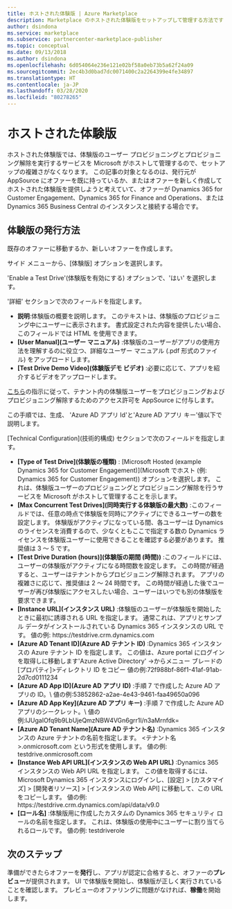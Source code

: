 ```yaml
---
title: ホストされた体験版 | Azure Marketplace
description: Marketplace のホストされた体験版をセットアップして管理する方法です
author: dsindona
ms.service: marketplace
ms.subservice: partnercenter-marketplace-publisher
ms.topic: conceptual
ms.date: 09/13/2018
ms.author: dsindona
ms.openlocfilehash: 6d054064e236e121e02bf58a0eb73b5a62f24a09
ms.sourcegitcommit: 2ec4b3d0bad7dc0071400c2a2264399e4fe34897
ms.translationtype: HT
ms.contentlocale: ja-JP
ms.lasthandoff: 03/28/2020
ms.locfileid: "80278265"
---
```

# <a name="hosted-test-drive"></a>ホストされた体験版

ホストされた体験版では、体験版のユーザー プロビジョニングとプロビジョニング解除を実行するサービスを Microsoft がホストして管理するので、セットアップの複雑さがなくなります。 この記事の対象となるのは、発行元が AppSource にオファーを既に持っているか、またはオファーを新しく作成してホストされた体験版を提供しようと考えていて、オファーが Dynamics 365 for Customer Engagement、Dynamics 365 for Finance and Operations、または Dynamics 365 Business Central のインスタンスと接続する場合です。

## <a name="how-to-publish-a-test-drive"></a>体験版の発行方法

既存のオファーに移動するか、新しいオファーを作成します。

サイド メニューから、[体験版] オプションを選択します。

\'Enable a Test Drive\'(体験版を有効にする\) オプションで、\'はい\' を選択します。

\'詳細\' セクションで次のフィールドを指定します。

- **説明**:体験版の概要を説明します。 このテキストは、体験版のプロビジョニング中にユーザーに表示されます。 書式設定された内容を提供したい場合、このフィールドでは HTML を使用できます。
- **[User Manual]\(ユーザー マニュアル\)** :体験版のユーザーがアプリの使用方法を理解するのに役立つ、詳細なユーザー マニュアル (.pdf 形式のファイル) をアップロードします。
- **[Test Drive Demo Video]\(体験版デモ ビデオ\)** :必要に応じて、アプリを紹介するビデオをアップロードします。

[こちら](https://github.com/Microsoft/AppSource/blob/patch-1/Microsoft%20Hosted%20Test%20Drive/Setup-your-Azure-subscription-for-Dynamics365-Microsoft-Hosted-Test-Drives.md)の指示に従って、テナント内の体験版ユーザーをプロビジョニングおよびプロビジョニング解除するためのアクセス許可を AppSource に付与します。

この手順では、生成、 \'Azure AD アプリ Id\'と\'Azure AD アプリ キー\'値以下で説明します。

[Technical Configuration]\(技術的構成\) セクションで次のフィールドを指定します。

- **[Type of Test Drive]\(体験版の種類\)** : [Microsoft Hosted (example Dynamics 365 for Customer Engagement)]\(Microsoft でホスト \(例: Dynamics 365 for Customer Engagement\)\) オプションを選択します。 これは、体験版ユーザーのプロビジョニングとプロビジョニング解除を行うサービスを Microsoft がホストして管理することを示します。
- **[Max Concurrent Test Drives]\(同時実行する体験版の最大数\)** :このフィールドでは、任意の時点で体験版を同時にアクティブにできるユーザーの数を設定します。 体験版がアクティブになっている間、各ユーザーは Dynamics のライセンスを消費するので、少なくともここで指定する数の Dynamics ライセンスを体験版ユーザーに使用できることを確認する必要があります。 推奨値は 3 ～ 5 です。
- **[Test Drive Duration (hours)]\(体験版の期間 (時間)\)** :このフィールドには、ユーザーの体験版がアクティブになる時間数を設定します。 この時間が経過すると、ユーザーはテナントからプロビジョニング解除されます。 アプリの複雑さに応じて、推奨値は 2 ～ 24 時間です。 この時間が経過した後でユーザーが再び体験版にアクセスしたい場合、ユーザーはいつでも別の体験版を要求できます。
- **[Instance URL]\(インスタンス URL\)** :体験版のユーザーが体験版を開始したときに最初に誘導される URL を指定します。 通常これは、アプリとサンプル データがインストールされている Dynamics 365 インスタンスの URL です。 値の例: https:\//testdrive.crm.dynamics.com
- **[Azure AD Tenant ID]\(Azure AD テナント ID\)** :Dynamics 365 インスタンスの Azure テナント ID を指定します。 この値は、Azure portal にログインを取得しに移動します\'Azure Active Directory\' -\>からメニュー ブレードの [プロパティ]\>ディレクトリ ID をコピー 値の例:72f988bf-86f1-41af-91ab-2d7cd0111234
- **[Azure AD App ID]\(Azure AD アプリ ID\)** :手順 7 で作成した Azure AD アプリの ID。\ 値の例:53852862-a2ae-4e43-9461-faa49650a096
- **[Azure AD App Key]\(Azure AD アプリ キー\)** :手順 7 で作成した Azure AD アプリのシークレット。\ 値の例:IJUgaIOfq9b9LbUjeQmzNBW4VGn6grr1l/n3aMrnfdk=
- **[Azure AD Tenant Name]\(Azure AD テナント名\)** :Dynamics 365 インスタンスの Azure テナントの名前を指定します。 \<テナント名\>.onmicrosoft.com という形式を使用します。 値の例: testdrive.onmicrosoft.com
- **[Instance Web API URL]\(インスタンスの Web API URL\)** :Dynamics 365 インスタンスの Web API URL を指定します。 この値を取得するには、Microsoft Dynamics 365 インスタンスにログインし、[設定] \> [カスタマイズ] \> [開発者リソース] \> [インスタンスの Web API] に移動して、この URL をコピーします。 値の例: https:\//testdrive.crm.dynamics.com/api/data/v9.0
- **[ロール名]** :体験版用に作成したカスタムの Dynamics 365 セキュリティ ロールの名前を指定します。 これは、体験版の使用中にユーザーに割り当てられるロールです。 値の例: testdriverole

## <a name="next-steps"></a>次のステップ

準備ができたらオファーを**発行**し、アプリが認定に合格すると、オファーの**プレビュー**が提供されます。 UI で体験版を開始し、体験版が正しく実行されていることを確認します。 プレビューのオファリングに問題がなければ、**稼働**を開始します。
